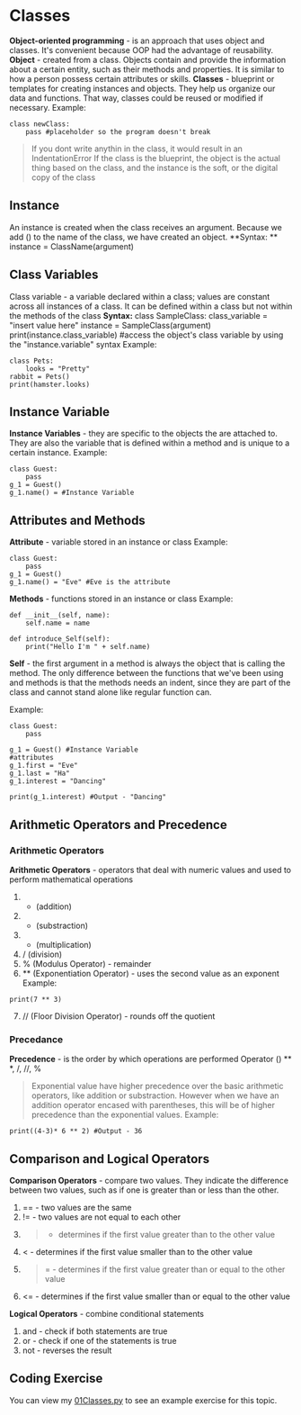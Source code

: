 # Classes 
**Object-oriented programming** - is an approach that uses object and classes. It's convenient because OOP had the advantage of reusability. 
**Object** - created from a class. Objects contain and provide the information about a certain entity, such as their methods and properties. It is similar
to how a person possess certain attributes or skills. 
**Classes** - blueprint or templates for creating instances and objects. They help us organize our data and functions.
That way, classes could be reused or modified if necessary.
Example:
```
class newClass: 
    pass #placeholder so the program doesn't break
```
>If you dont write anythin in the class, it would result in an IndentationError
>If the class is the blueprint, the object is the actual thing based on the class, and the instance is the soft, or the digital copy of the class

## Instance
An instance is created when the class receives an argument. Because we add () to the name of the class, we have created an object. 
**Syntax: **
instance = ClassName(argument)

## Class Variables
Class variable - a variable declared within a class; values are constant across all instances of a class. It can be defined within a class but not 
within the methods of the class
**Syntax:**
class SampleClass:
    class_variable = "insert value here" 
instance = SampleClass(argument)
print(instance.class_variable) #access the object's class variable by using the "instance.variable" syntax
Example:
```
class Pets:
    looks = "Pretty"
rabbit = Pets()
print(hamster.looks)
```

## Instance Variable 
**Instance Variables** - they are specific to the objects the are attached to. They are also the variable that is defined within a method and is unique
to a certain instance. 
Example:
```
class Guest:
    pass
g_1 = Guest()
g_1.name() = #Instance Variable
```

## Attributes and Methods 
**Attribute** - variable stored in an instance or class 
Example:
```
class Guest:
    pass
g_1 = Guest()
g_1.name() = "Eve" #Eve is the attribute
```

**Methods** - functions stored in an instance or class
Example:
```
def __init__(self, name):
    self.name = name 

def introduce_Self(self):
    print("Hello I'm " + self.name)
```

**Self** - the first argument in a method is always the object that is calling the method. 
The only difference between the functions that we've been using and methods is that the methods needs an indent, since they are part of the class and 
cannot stand alone like regular function can.

Example:
```
class Guest:
    pass

g_1 = Guest() #Instance Variable
#attributes
g_1.first = "Eve" 
g_1.last = "Ha"
g_1.interest = "Dancing"

print(g_1.interest) #Output - "Dancing"
```


## Arithmetic Operators and Precedence 
### Arithmetic Operators 
**Arithmetic Operators** - operators that deal with numeric values and used to perform mathematical operations
1. + (addition) 
2. - (substraction)
3. * (multiplication)
4. / (division)
5. % (Modulus Operator) - remainder
6. ** (Exponentiation Operator) - uses the second value as an exponent
Example:
```
print(7 ** 3)
```
7. // (Floor Division Operator) - rounds off the quotient

### Precedance 
**Precedence** - is the order by which operations are performed
Operator 
()
**
*, /, //, %
>Exponential value have higher precedence over the basic arithmetic operators, like addition or substraction. However when we have an addition operator
encased with parentheses, this will be of higher precedence than the exponential values.
Example:
```
print((4-3)* 6 ** 2) #Output - 36
```

## Comparison and Logical Operators

**Comparison Operators** - compare two values. They indicate the difference between two values, such as if one is greater than or less than the other.
1. == - two values are the same
2. != - two values are not equal to each other
3. > - determines if the first value greater than to the other value 
4. < - determines if the first value smaller than to the other value
5. >= - determines if the first value greater than or equal to the other value
6. <= - determines if the first value smaller than or equal to the other value

**Logical Operators** - combine conditional statements
1. and - check if both statements are true
2. or - check if one of the statements is true
3. not - reverses the result  

## Coding Exercise
You can view my [01Classes.py](https://github.com/AbbeyIT/Python-Beginner-Notes/blob/main/Coding-Exercise/03.Classes.py) to see an example exercise for this topic.

